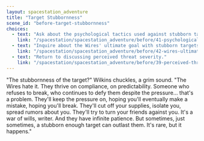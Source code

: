 ```yaml
---
layout: spacestation_adventure
title: "Target Stubbornness"
scene_id: "before-target-stubbornness"
choices:
  - text: "Ask about the psychological tactics used against stubborn targets."
    link: "/spacestation/spacestation_adventure/before/41-psychological-tactics"
  - text: "Inquire about the Wires' ultimate goal with stubborn targets."
    link: "/spacestation/spacestation_adventure/before/42-wires-ultimate-goal"
  - text: "Return to discussing perceived threat severity."
    link: "/spacestation/spacestation_adventure/before/39-perceived-threat-severity"
---
```


"The stubbornness of the target?" Wilkins chuckles, a grim sound. "The Wires hate it. They thrive on compliance, on predictability. Someone who refuses to break, who continues to defy them despite the pressure... that's a problem. They'll keep the pressure on, hoping you'll eventually make a mistake, hoping you'll break. They'll cut off your supplies, isolate you, spread rumors about you. They'll try to turn your friends against you. It's a war of wills, writer. And they have infinite patience. But sometimes, just sometimes, a stubborn enough target can outlast them. It's rare, but it happens."
